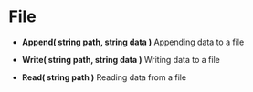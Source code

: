 # File
* **Append( string path, string data )**
Appending data to a file

* **Write( string path, string data )**
Writing data to a file

* **Read( string path )**
Reading data from a file
